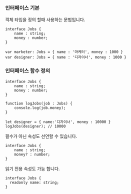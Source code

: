 ### 인터페이스 기본

객체 타입을 정의 할때 사용하는 문법입니다.

```
interface Jobs {
	name : string;
	money : number;
}

var marketer: Jobs = { name : '마케터', money : 1000 }
var designer: Jobs = { name : '디자이너', money : 1000 }
```

### 인터페이스 함수 정의

```
interface Jobs {
	name : string;
	money : number;
}

function logJobs(job : Jobs) {
	console.log(job.money);
}

let designer = { name:'디자이너', money : 10000 }
logJobs(designer); // 10000
```

필수가 아닌 속성도 선언할 수 있습니다.

```
interface Jobs {
	name : string;
	money? : number;
}
```

읽기 전용 속성도 가능 합니다.

```
interface Jobs {
  readonly name: string;
}
```